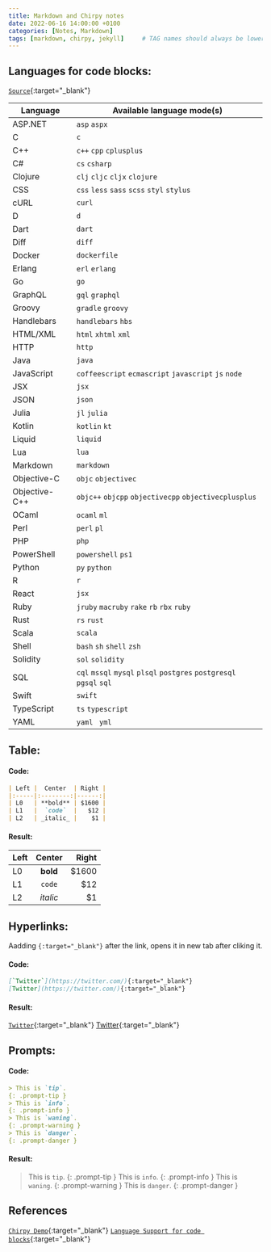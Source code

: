```yaml
---
title: Markdown and Chirpy notes 
date: 2022-06-16 14:00:00 +0100
categories: [Notes, Markdown]
tags: [markdown, chirpy, jekyll]     # TAG names should always be lowercase
---
```


## Languages for code blocks:

[`Source`](https://rdmd.readme.io/docs/code-blocks){:target="_blank"}

|Language|Available language mode(s)|
|---|---|
|ASP.NET| `asp` `aspx`|
|C| `c `|
|C++| `c++` `cpp` `cplusplus`|
|C#| `cs` `csharp`|
|Clojure| `clj` `cljc` `cljx` `clojure`|
|CSS| `css` `less` `sass` `scss` `styl` `stylus`|
|cURL| `curl`|
|D| `d`|
|Dart| `dart`|
|Diff| `diff`|
|Docker| `dockerfile`|
|Erlang| `erl` `erlang`|
|Go| `go`|
|GraphQL| `gql` `graphql `|
|Groovy| `gradle` `groovy`|
|Handlebars| `handlebars` `hbs`|
|HTML/XML| `html` `xhtml` `xml`|
|HTTP| `http`|
|Java| `java`|
|JavaScript| `coffeescript` `ecmascript` `javascript` `js` `node`|
|JSX| `jsx`|
|JSON| `json`|
|Julia| `jl` `julia`|
|Kotlin| `kotlin` `kt`|
|Liquid| `liquid`|
|Lua| `lua`|
|Markdown| `markdown`|
|Objective-C| `objc` `objectivec`|
|Objective-C++| `objc++` `objcpp` `objectivecpp` `objectivecplusplus`|
|OCaml| `ocaml` `ml`|
|Perl| `perl` `pl`|
|PHP| `php`|
|PowerShell| `powershell` `ps1`|
|Python| `py` `python`|
|R| `r`|
|React| `jsx`|
|Ruby| `jruby` `macruby` `rake` `rb` `rbx` `ruby`|
|Rust| `rs` `rust`|
|Scala| `scala`|
|Shell| `bash` `sh` `shell` `zsh`|
|Solidity| `sol` `solidity`|
|SQL| `cql` `mssql` `mysql` `plsql` `postgres` `postgresql` `pgsql` `sql`|
|Swift| `swift`|
|TypeScript| `ts` `typescript`|
|YAML| `yaml` ` yml`|

## Table:

#### Code:

```markdown
| Left |  Center  | Right |
|:-----|:--------:|------:|
| L0   | **bold** | $1600 |
| L1   |  `code`  |   $12 |
| L2   | _italic_ |    $1 |

```

#### Result:

| Left |  Center  | Right |
|:-----|:--------:|------:|
| L0   | **bold** | $1600 |
| L1   |  `code`  |   $12 |
| L2   | _italic_ |    $1 |


## Hyperlinks:
Aadding `{:target="_blank"}` after the link, opens it in new tab after cliking it.

#### Code:

```markdown
[`Twitter`](https://twitter.com/){:target="_blank"}
[Twitter](https://twitter.com/){:target="_blank"}
```
#### Result:

[`Twitter`](https://twitter.com/){:target="_blank"}
[Twitter](https://twitter.com/){:target="_blank"}


## Prompts:

#### Code:
```markdown
> This is `tip`.
{: .prompt-tip }
> This is `info`.
{: .prompt-info }
> This is `waning`.
{: .prompt-warning }
> This is `danger`.
{: .prompt-danger }
```

#### Result:
> This is `tip`.
{: .prompt-tip }
> This is `info`.
{: .prompt-info }
> This is `waning`.
{: .prompt-warning }
> This is `danger`.
{: .prompt-danger }



## References
[`Chirpy Demo`](https://chirpy.cotes.page/){:target="_blank"}
[`Language Support for code blocks`](https://rdmd.readme.io/docs/code-blocks){:target="_blank"}
